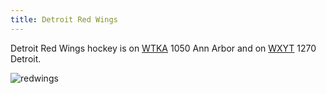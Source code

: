 ```yaml
---
title: Detroit Red Wings
---
```

Detroit Red Wings hockey is on [WTKA](http://emv-commonplace.netlify.com/radio/am-broadcast/wtka/)
1050 Ann Arbor and on [WXYT](http://emv-commonplace.netlify.com/radio/am-broadcast/wxyt/) 1270 Detroit.

![redwings](https://www-league.nhlstatic.com/builds/site-core/168757b9905c8070b6ebc210d30bf0b613fa77e4_1512752539/images/logos/team/current/team-17-light.svg)
